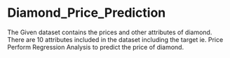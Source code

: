# Diamond_Price_Prediction
The Given dataset contains the prices and other attributes of diamond. There are  10 attributes included in the dataset including the target ie. Price Perform Regression Analysis to predict the price of diamond.
